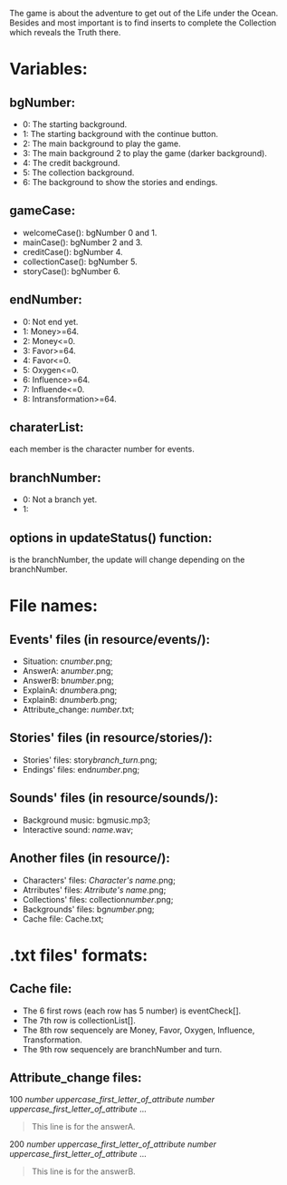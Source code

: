 The game is about the adventure to get out of the Life under the Ocean.
Besides and most important is to find inserts to complete the Collection which reveals the Truth there.


# Variables:
## bgNumber:
- 0: The starting background.
- 1: The starting background with the continue button.
- 2: The main background to play the game.
- 3: The main background 2 to play the game (darker background).
- 4: The credit background.
- 5: The collection background.
- 6: The background to show the stories and endings.
## gameCase:
- welcomeCase(): bgNumber 0 and 1.    
- mainCase(): bgNumber 2 and 3.
- creditCase(): bgNumber 4.
- collectionCase(): bgNumber 5.
- storyCase(): bgNumber 6.
## endNumber:
- 0: Not end yet.
- 1: Money>=64.
- 2: Money<=0.
- 3: Favor>=64.
- 4: Favor<=0.
- 5: Oxygen<=0.
- 6: Influence>=64.
- 7: Influende<=0.
- 8: Intransformation>=64.
## charaterList:
each member is the character number for events.
## branchNumber:
- 0: Not a branch yet.
- 1: 
## options in updateStatus() function: 
is the branchNumber, the update will change depending on the branchNumber.


# File names:
## Events' files (in resource/events/):
- Situation: c*number*.png;
- AnswerA: a*number*.png;
- AnswerB: b*number*.png;
- ExplainA: d*number*a.png;
- ExplainB: d*number*b.png;
- Attribute_change: *number*.txt;
## Stories' files (in resource/stories/):
- Stories' files: story*branch*_*turn*.png;
- Endings' files: end*number*.png;   
## Sounds' files (in resource/sounds/):
- Background music: bgmusic.mp3;
- Interactive sound: *name*.wav;
## Another files (in resource/):
- Characters' files: *Character's name*.png;
- Atrributes' files: *Atrribute's name*.png;
- Collections' files: collection*number*.png;
- Backgrounds' files: bg*number*.png;
- Cache file: Cache.txt;


# .txt files' formats:
## Cache file:
- The 6 first rows (each row has 5 number) is eventCheck[].
- The 7th row is collectionList[].
- The 8th row sequencely are Money, Favor, Oxygen, Influence, Transformation.
- The 9th row sequencely are branchNumber and turn.
## Attribute_change files: 
100 *number* *uppercase_first_letter_of_attribute* *number* *uppercase_first_letter_of_attribute* ...  
> This line is for the answerA.  
  
200 *number* *uppercase_first_letter_of_attribute* *number* *uppercase_first_letter_of_attribute* ...  
> This line is for the answerB.